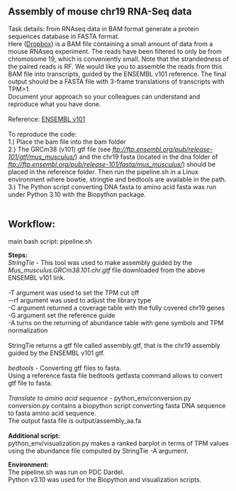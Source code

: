 ## Assembly of mouse chr19 RNA-Seq data

Task details:  from RNAseq data in BAM format generate a protein sequences database in FASTA format. <br/>
Here ([Dropbox](https://www.dropbox.com/scl/fi/c8str65tm3nnpvtd1h5o4/mouse_chr19.bam?rlkey=9730i5t2d2xl99ve5w4ty5rfi&st=ode2vbiu&dl=0)) is a BAM file containing a small amount of data from a mouse RNAseq experiment. The reads have been filtered to only be from chromosome 19, which is conveniently small. Note that the strandedness of the paired reads is RF. We would like you to assemble the reads from this BAM file into transcripts, guided by the ENSEMBL v101 reference. The final output should be a FASTA file with 3-frame translations of transcripts with TPM>1. <br/>
Document your approach so your colleagues can understand and reproduce what you have done. <br/>
<br/>
Reference:
[ENSEMBL v101](http://aug2020.archive.ensembl.org/index.html)
<br/>
<br/>
To reproduce the code: <br/>
1.) Place the bam file into the bam folder <br/>
2.) The GRCm38 (v101) gtf file (see _ftp://ftp.ensembl.org/pub/release-101/gtf/mus_musculus/_) and the chr19 fasta (located in the dna folder of _ftp://ftp.ensembl.org/pub/release-101/fasta/mus_musculus/_) should be placed in the reference folder. Then run the pipeline.sh in a Linux environment where bowtie, stringtie and bedtools are available in the path. <br/>
3.) The Python script converting DNA fasta to amino acid fasta was run under Python 3.10 with the Biopython package. <br/>
<br/>
## Workflow: 
main bash script: pipeline.sh

__Steps:__  <br/>
_StringTie_ - This tool was used to make assembly guided by the _Mus_musculus.GRCm38.101.chr.gtf_ file downloaded from the above ENSEMBL v101 link. <br/>
 <br/>
-T argument was used to set the TPM cut off <br/>
--rf argument was used to adjust the library type <br/>
-C argument returned a coverage table with the fully covered chr19 genes <br/>
-G argument set the reference guide <br/>
-A turns on the returning of abundance table with gene symbols and TPM normalization <br/>
 <br/>
StringTie returns a gtf file called assembly.gtf, that is the chr19 assembly guided by the ENSEMBL v101 gtf. <br/>
 <br/>
_bedtools_ - Converting gtf files to fasta. <br/>
Using a reference fasta file bedtools getfasta command allows to convert gtf file to fasta. <br/>
 <br/>
_Translate to amino acid sequence_ - python_env/conversion.py  <br/>
conversion.py contains a biopython script converting fasta DNA sequence to fasta amino acid sequence. <br/>
The output fasta file is output/assembly_aa.fa <br/>
 <br/>
__Additional script:__  <br/>
python_env/visualization.py makes a ranked barplot in terms of TPM values using the abundance file computed by StringTie -A argument. 

__Environment:__ <br/>
The pipeline.sh was run on PDC Dardel. <br/>
Python v3.10 was used for the Biopython and visualization scripts. <br/>



